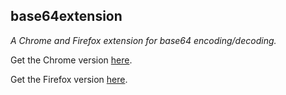 ## base64extension

*A Chrome and Firefox extension for base64 encoding/decoding.*

Get the Chrome version [here](https://chrome.google.com/webstore/detail/base64extension/okmdllpcbdhmhabhoheagplkjkbijcid).

Get the Firefox version [here](https://addons.mozilla.org/en-US/firefox/addon/base64extension/).
